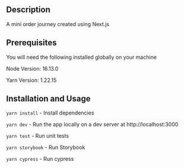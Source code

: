 ## Description
A mini order journey created using Next.js

## Prerequisites
You will need the following installed globally on your machine

Node Version: 16.13.0

Yarn Version: 1.22.15


## Installation and Usage
`yarn install` - Install dependencies

`yarn dev` - Run  the app locally on a dev server at http://localhost:3000

`yarn test` - Run unit tests

`yarn storybook` - Run Storybook

`yarn cypress` - Run cypress

